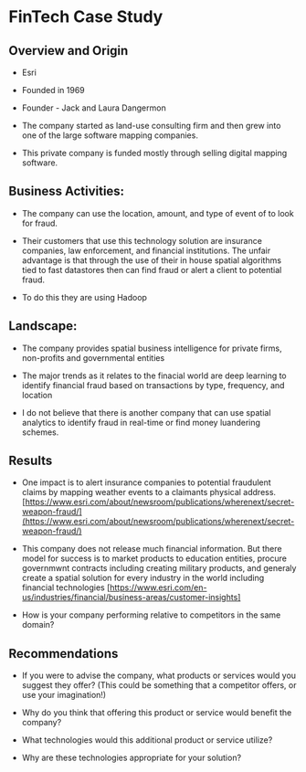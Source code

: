 # FinTech Case Study 

## Overview and Origin

* Esri

* Founded in 1969

* Founder - Jack and Laura Dangermon

* The company started as land-use consulting firm and then grew into one of the large software mapping companies.

* This private company is funded mostly through selling digital mapping software.


## Business Activities:

* The company can use the location, amount, and type of event of to look for fraud.

* Their customers that use this technology solution are insurance companies, law enforcement, and financial institutions. The unfair advantage     is that through the use of their in house spatial algorithms tied to fast datastores then can find fraud or alert a client to potential fraud.

* To do this they are using Hadoop


## Landscape:

* The company provides spatial business intelligence for private firms, non-profits and governmental entities

* The major trends as it relates to the finacial world are deep learning to identify financial fraud based on transactions by type, frequency,     and location

* I do not believe that there is another company that can use spatial analytics to identify fraud in real-time or find money luandering schemes.


## Results

* One impact is to alert insurance companies to potential fraudulent claims by mapping weather events to a claimants physical address.
[https://www.esri.com/about/newsroom/publications/wherenext/secret-weapon-fraud/](https://www.esri.com/about/newsroom/publications/wherenext/secret-weapon-fraud/)

* This company does not release much financial information. But there model for success is to market products to education entities, procure governmwnt contracts including 
  creating military products, and generaly create a spatial solution for every industry in the world including financial technologies
  [https://www.esri.com/en-us/industries/financial/business-areas/customer-insights]

* How is your company performing relative to competitors in the same domain?


## Recommendations

* If you were to advise the company, what products or services would you suggest they offer? (This could be something that a competitor offers, or use your imagination!)

* Why do you think that offering this product or service would benefit the company?

* What technologies would this additional product or service utilize?

* Why are these technologies appropriate for your solution?

